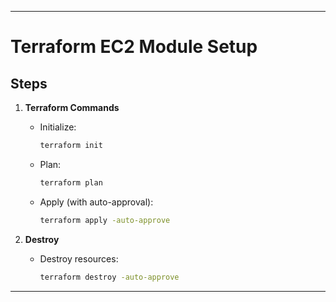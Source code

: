 

---

# Terraform EC2 Module Setup

## Steps

1. **Terraform Commands**
   - Initialize:  
     ```bash
     terraform init
     ```
   - Plan:  
     ```bash
     terraform plan
     ```
   - Apply (with auto-approval):  
     ```bash
     terraform apply -auto-approve
     ```

2. **Destroy**
   - Destroy resources:  
     ```bash
     terraform destroy -auto-approve
     ```

---
